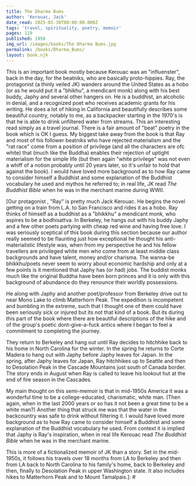 ```yaml
---
title: The Dharma Bums
author: 'Kerouac, Jack'
date_read: 2025-01-30T00:00:00.000Z
tags: 'travel, spirituality, poetry, memoir'
pages: 119
published: 1958
img_url: /images/books/The Dharma Bums.jpg
permalink: /books/Dharma_Bums/
layout: book.njk
---
```

This is an important book mostly because Kerouac was an "influenster", back in the day, for the beatniks, who are basically proto-hippies.  Ray, the protagonist (a thinly veiled JK) wanders around the United States as a hobo (or as 
he would put it a "bhikhu", a mendicant monk) along with his best buddy, Japhy and several other hangers on.  He is a buddhist, an alcoholic in denial, and a recognized poet who receives academic grants for his writing.  He does a lot of hiking in California and beautifully describes some beautiful country, notably to me, as a backpacker starting in the 1970's is that he is able to drink unfiltered water from streams. This an interesting
read simply as a travel journal.  There is a fair amount of "beat" poetry in the book which is OK I guess.  My biggest
take away from the book is that Ray and most of his follower beatniks who have rejected materialism and the "rat race" come from a position of privilege (and all the characters are ofc white) that (much like the Buddha) enables their rejection of uptight materialism for the simple life (but then again "white privilege" was not even a whiff of a notion probably until 20 years later, so it's unfair to hold that against the book). 
I would have loved more background as to
how Ray came to consider himself a Buddhist and some explanation of the Buddhist vocabulary he used and mythos he referred to; in real life, JK read _The Buddhist Bible_ when he was in the merchant marine during WWII.


[Our protagonist , "Ray" is pretty much Jack Kerouac. He begins the novel getting on a train from L.A. to San Francisco and rides it as a hobo.
Ray thinks of himself as a buddhist as a "bhikkhu" a mendicant monk, who aspires to be a bodhisattva. In Berkeley, he hangs out with his buddy
Japhy and a few other poets partying with cheap red wine and having free love. I was seriously sceptical of this book during this section because
our author really seemed to be flaunting just how exceptional he thought his anti-materialistic lifestyle was, when from my perspective he and his
fellow travellers are privileged white men who come from at least middle class backgrounds and have talent, money and/or charisma. The wanna-be
bhikkhu/poets never seem to worry about economic hardship and only at a few points is it mentioned that Japhy has (or had) jobs.  The buddist monks
much like the original Buddha have been born princes and it is only with this background of abundance do they renounce their worldly possessions.

He along with Japhy and another poet/professor from Berkeley drive out to near Mono Lake to climb Matterhorn Peak. The expedition is incompetent and
bumbling in the extreme, such that I thought one of them could have been seriously sick or injured but its not that kind of a book. But its during
this part of the book where there are beautiful descriptions of the hike and of the group's poetic dont-give-a-fuck antics where I began to feel
a commitment to completing the journey.

They return to Berkeley and hang out until Ray decides to hitchhike back to his home in North Carolina for the winter. In the spring
he returns to Corte Madera to hang out with Japhy before Japhy leaves for Japan. In the spring, after Japhy leaves for Japan, Ray hitchhikes up to Seattle and then to
Desolation Peak in the Cascade Mountains just south of Canada border. The story ends in August when Ray is called to leave his lookout hut at the end
of fire season in the Cascades.

My main thought on this semi-memoir is that in mid-1950s America it was a wonderful time to be a college-educated, charismatic, white man.
(Then again, when in the last 2000 years or so has it not been a great time to be a white man?) Another
thing that struck me was that the water in the backcountry was safe to drink without filtering it. I would have loved more background as to
how Ray came to consider himself a Buddhist and some explanation of the Buddhist vocabulary he used. From context it is implied that Japhy is
Ray's inspiration, when in real life Kerouac read _The Buddhist Bible_ when he was in the merchant marine.

This is more of a fictionalized memoir of JK than a story.  Set in the mid-1950s, it follows his travels over
18 months from LA to Berkeley and then from LA back to North Carolina to his family's home, back to Berkeley and then,
finally to Desolation Peak in upper Washington state.  It also includes hikes to Matterhorn Peak and to Mount Tamalpais.]: #
